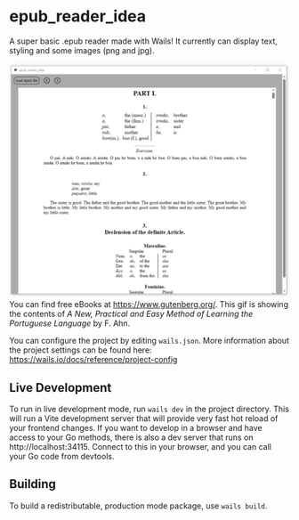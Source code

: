 # epub_reader_idea

A super basic .epub reader made with Wails! It currently can display text, styling and some images (png and jpg).    
    
![gif of app](11-10-2024_193147.gif)    
You can find free eBooks at https://www.gutenberg.org/. This gif is showing the contents of *A New, Practical and Easy Method of Learning the Portuguese Language* by F. Ahn.    
    
You can configure the project by editing `wails.json`. More information about the project settings can be found
here: https://wails.io/docs/reference/project-config

## Live Development

To run in live development mode, run `wails dev` in the project directory. This will run a Vite development
server that will provide very fast hot reload of your frontend changes. If you want to develop in a browser
and have access to your Go methods, there is also a dev server that runs on http://localhost:34115. Connect
to this in your browser, and you can call your Go code from devtools.

## Building

To build a redistributable, production mode package, use `wails build`.

